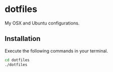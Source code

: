dotfiles
======
My OSX and Ubuntu configurations.

Installation
------
Execute the following commands in your terminal.
```bash
cd dotfiles
./dotfiles
```
